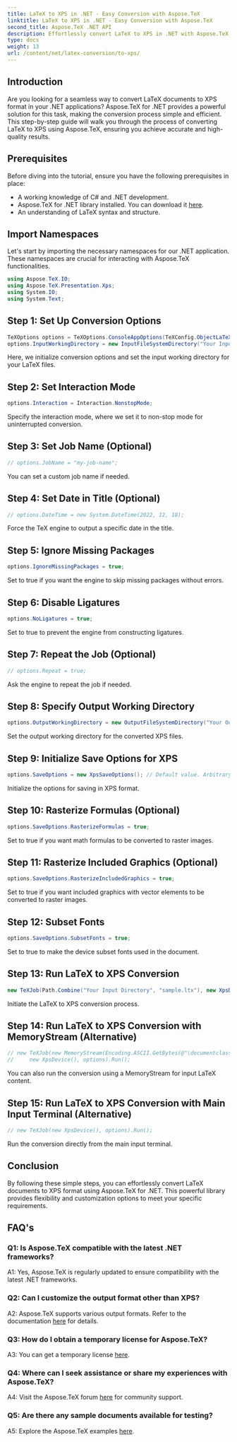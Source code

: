 ```yaml
---
title: LaTeX to XPS in .NET - Easy Conversion with Aspose.TeX
linktitle: LaTeX to XPS in .NET - Easy Conversion with Aspose.TeX
second_title: Aspose.TeX .NET API
description: Effortlessly convert LaTeX to XPS in .NET with Aspose.TeX. High-quality, customizable, and efficient.
type: docs
weight: 13
url: /content/net/latex-conversion/to-xps/
---
```

## Introduction

Are you looking for a seamless way to convert LaTeX documents to XPS format in your .NET applications? Aspose.TeX for .NET provides a powerful solution for this task, making the conversion process simple and efficient. This step-by-step guide will walk you through the process of converting LaTeX to XPS using Aspose.TeX, ensuring you achieve accurate and high-quality results.

## Prerequisites

Before diving into the tutorial, ensure you have the following prerequisites in place:

- A working knowledge of C# and .NET development.
- Aspose.TeX for .NET library installed. You can download it [here](https://releases.aspose.com/tex/net/).
- An understanding of LaTeX syntax and structure.

## Import Namespaces

Let's start by importing the necessary namespaces for our .NET application. These namespaces are crucial for interacting with Aspose.TeX functionalities.

```csharp
using Aspose.TeX.IO;
using Aspose.TeX.Presentation.Xps;
using System.IO;
using System.Text;
```

## Step 1: Set Up Conversion Options

```csharp
TeXOptions options = TeXOptions.ConsoleAppOptions(TeXConfig.ObjectLaTeX);
options.InputWorkingDirectory = new InputFileSystemDirectory("Your Input Directory");
```

Here, we initialize conversion options and set the input working directory for your LaTeX files.

## Step 2: Set Interaction Mode

```csharp
options.Interaction = Interaction.NonstopMode;
```

Specify the interaction mode, where we set it to non-stop mode for uninterrupted conversion.

## Step 3: Set Job Name (Optional)

```csharp
// options.JobName = "my-job-name";
```

You can set a custom job name if needed.

## Step 4: Set Date in Title (Optional)

```csharp
// options.DateTime = new System.DateTime(2022, 12, 18);
```

Force the TeX engine to output a specific date in the title.

## Step 5: Ignore Missing Packages

```csharp
options.IgnoreMissingPackages = true;
```

Set to true if you want the engine to skip missing packages without errors.

## Step 6: Disable Ligatures

```csharp
options.NoLigatures = true;
```

Set to true to prevent the engine from constructing ligatures.

## Step 7: Repeat the Job (Optional)

```csharp
// options.Repeat = true;
```

Ask the engine to repeat the job if needed.

## Step 8: Specify Output Working Directory

```csharp
options.OutputWorkingDirectory = new OutputFileSystemDirectory("Your Output Directory");
```

Set the output working directory for the converted XPS files.

## Step 9: Initialize Save Options for XPS

```csharp
options.SaveOptions = new XpsSaveOptions(); // Default value. Arbitrary assignment.
```

Initialize the options for saving in XPS format.

## Step 10: Rasterize Formulas (Optional)

```csharp
options.SaveOptions.RasterizeFormulas = true;
```

Set to true if you want math formulas to be converted to raster images.

## Step 11: Rasterize Included Graphics (Optional)

```csharp
options.SaveOptions.RasterizeIncludedGraphics = true;
```

Set to true if you want included graphics with vector elements to be converted to raster images.

## Step 12: Subset Fonts

```csharp
options.SaveOptions.SubsetFonts = true;
```

Set to true to make the device subset fonts used in the document.

## Step 13: Run LaTeX to XPS Conversion

```csharp
new TeXJob(Path.Combine("Your Input Directory", "sample.ltx"), new XpsDevice(), options).Run();
```

Initiate the LaTeX to XPS conversion process.

## Step 14: Run LaTeX to XPS Conversion with MemoryStream (Alternative)

```csharp
// new TeXJob(new MemoryStream(Encoding.ASCII.GetBytes(@"\documentclass{article} \begin{document} Hello, World! \end{document}")),
//     new XpsDevice(), options).Run();
```

You can also run the conversion using a MemoryStream for input LaTeX content.

## Step 15: Run LaTeX to XPS Conversion with Main Input Terminal (Alternative)

```csharp
// new TeXJob(new XpsDevice(), options).Run();
```

Run the conversion directly from the main input terminal.

## Conclusion

By following these simple steps, you can effortlessly convert LaTeX documents to XPS format using Aspose.TeX for .NET. This powerful library provides flexibility and customization options to meet your specific requirements.

## FAQ's

### Q1: Is Aspose.TeX compatible with the latest .NET frameworks?

A1: Yes, Aspose.TeX is regularly updated to ensure compatibility with the latest .NET frameworks.

### Q2: Can I customize the output format other than XPS?

A2: Aspose.TeX supports various output formats. Refer to the documentation [here](https://reference.aspose.com/tex/net/) for details.

### Q3: How do I obtain a temporary license for Aspose.TeX?

A3: You can get a temporary license [here](https://purchase.aspose.com/temporary-license/).

### Q4: Where can I seek assistance or share my experiences with Aspose.TeX?

A4: Visit the Aspose.TeX forum [here](https://forum.aspose.com/c/tex/47) for community support.

### Q5: Are there any sample documents available for testing?

A5: Explore the Aspose.TeX examples [here](https://github.com/aspose-tex/Aspose.TeX-for-.NET).
